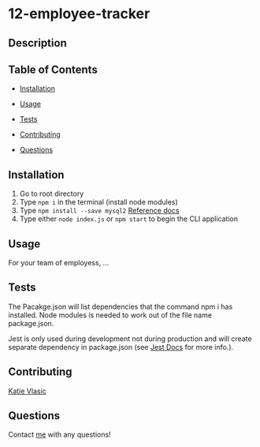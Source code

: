 # 12-employee-tracker

## Description 

## Table of Contents 
 
 * [Installation](#installation) 
 
 * [Usage](#usage) 
 
 * [Tests](#tests) 

 * [Contributing](#contributing) 

 * [Questions](#questions) 

 ## Installation

1. Go to root directory
2. Type `npm i` in the terminal (install node modules)
3. Type `npm install --save mysql2` [Reference docs](https://www.npmjs.com/package/mysql2)
4. Type either `node index.js` or `npm start` to begin the CLI application


## Usage 

For your team of employess, ... 


## Tests

The Pacakge.json will list dependencies that the command npm i has installed. Node modules is needed to work out of the file name package.json.

Jest is only used during development not during production and will create separate dependency in package.json (see 
[Jest Docs](https://jestjs.io/docs/getting-started) for more info.).

## Contributing
[Katie Vlasic](https://github.com/katievlasic)

## Questions
Contact [me](https://github.com/katievlasic) with any questions!